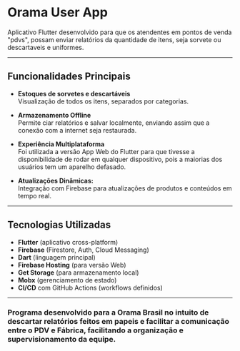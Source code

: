 # Orama User App

Aplicativo Flutter desenvolvido para que os atendentes em pontos de venda "pdvs", possam enviar relatórios da quantidade de itens, seja sorvete ou descartaveis e uniformes. 

---

## Funcionalidades Principais

- **Estoques de sorvetes e descartáveis**  
  Visualização de todos os itens, separados por categorias.

- **Armazenamento Offline**  
  Permite ciar relatórios e salvar localmente, enviando assim que a conexão com a internet seja restaurada.

- **Experiência Multiplataforma**  
  Foi utilizada a versão App Web do Flutter para que tivesse a disponibilidade de rodar em qualquer dispositivo, pois a maiorias dos usuários tem um aparelho defasado.

- **Atualizações Dinâmicas:**  
  Integração com Firebase para atualizações de produtos e conteúdos em tempo real.

---

## Tecnologias Utilizadas

- **Flutter** (aplicativo cross-platform)
- **Firebase** (Firestore, Auth, Cloud Messaging)
- **Dart** (linguagem principal)
- **Firebase Hosting** (para versão Web)
- **Get Storage** (para armazenamento local)
- **Mobx** (gerenciamento de estado)
- **CI/CD** com GitHub Actions (workflows definidos)

---

### Programa desenvolvido para a Orama Brasil no intuito de descartar relatórios feitos em papeis e facilitar a comunicação entre o PDV e Fábrica, facilitando a organização e supervisionamento da equipe.
